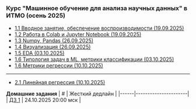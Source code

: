 ### Курс "Машинное обучение для анализа научных данных" в ИТМО (осень 2025)


- [1.1 Вводное занятие, обеспечение воспроизводимости (19.09.2025)](Lectures/Lecture%201)
- [1.2 Работа в Colab и Jupyter Notebook (19.09.2025)](Lectures/Lecture%202)
- [1.3 Numpy, Pandas (26.09.2025)](Lectures/Lecture%203)
- [1.4 Визуализация (26.09.2025)](Lectures/Lecture%204)
- [1.5 EDA (03.10.2025)](Lectures/Lecture%205)
- [1.6 Типология задач в ML, метрики классификации (03.10.2025)](Lectures/Lectures%206)
- [1.6 Метрики регрессии (10.10.2025)](Lectures/Lectures%207)
______
- [2.1 Линейная регрессия (10.10.2025)](Lectures/Lectures%208)


**Домашние задания**
| #    | Жесткий дедлайн      |
|------|----------------------|
| [ДЗ 1](HW/hw_1.md) | 24.10.2025 20:00 мск |

